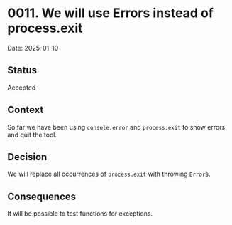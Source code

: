 # 0011. We will use Errors instead of process.exit

Date: 2025-01-10

## Status

Accepted

## Context
So far we have been using `console.error` and `process.exit` to show errors and
quit the tool.

## Decision
We will replace all occurrences of `process.exit` with throwing `Error`s.

## Consequences
It will be possible to test functions for exceptions.
